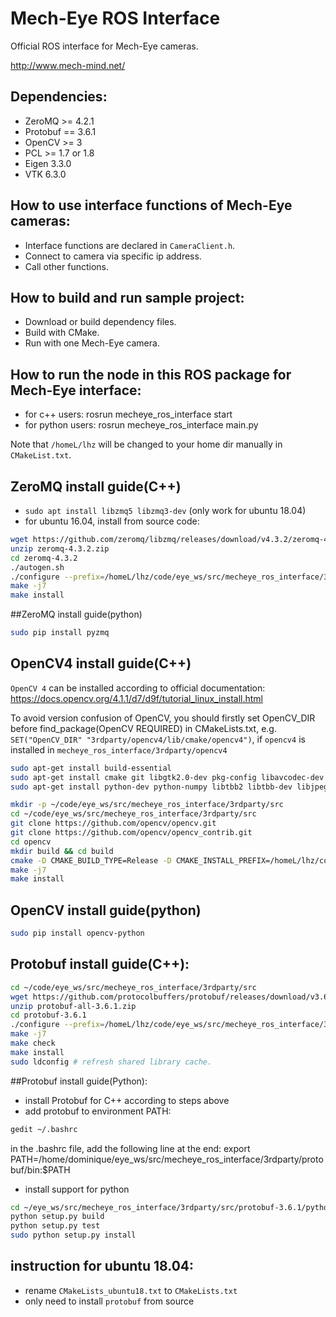 Mech-Eye ROS Interface
====================
Official ROS interface for Mech-Eye cameras.

<http://www.mech-mind.net/>

## Dependencies:
- ZeroMQ   >= 4.2.1
- Protobuf == 3.6.1
- OpenCV   >= 3
- PCL 	   >= 1.7 or 1.8
- Eigen    3.3.0
- VTK      6.3.0

## How to use interface functions of Mech-Eye cameras:
- Interface functions are declared in ```CameraClient.h```.
- Connect to camera via specific ip address.
- Call other functions.


## How to build and run sample project:

- Download or build dependency files.
- Build with CMake.
- Run with one Mech-Eye camera.

## How to run the node in this ROS package for Mech-Eye interface:
- for c++ users:
rosrun mecheye_ros_interface start
- for python users:
rosrun mecheye_ros_interface main.py


Note that `/homeL/lhz` will be changed to your home dir manually in `CMakeList.txt`.

## ZeroMQ install guide(C++)
- `sudo apt install libzmq5 libzmq3-dev` (only work for ubuntu 18.04)
- for ubuntu 16.04, install from source code:

```bash
wget https://github.com/zeromq/libzmq/releases/download/v4.3.2/zeromq-4.3.2.zip
unzip zeromq-4.3.2.zip
cd zeromq-4.3.2
./autogen.sh
./configure --prefix=/homeL/lhz/code/eye_ws/src/mecheye_ros_interface/3rdparty/libzmq
make -j7
make install
```
##ZeroMQ install guide(python)
```bash
sudo pip install pyzmq
```

## OpenCV4 install guide(C++)
`OpenCV 4` can be installed according to official documentation: https://docs.opencv.org/4.1.1/d7/d9f/tutorial_linux_install.html

To avoid version confusion of OpenCV, you should firstly set OpenCV_DIR before find_package(OpenCV REQUIRED) in CMakeLists.txt, e.g.
`SET("OpenCV_DIR" "3rdparty/opencv4/lib/cmake/opencv4")`, if `opencv4` is installed in `mecheye_ros_interface/3rdparty/opencv4`

```bash
sudo apt-get install build-essential
sudo apt-get install cmake git libgtk2.0-dev pkg-config libavcodec-dev libavformat-dev libswscale-dev
sudo apt-get install python-dev python-numpy libtbb2 libtbb-dev libjpeg-dev libpng-dev libtiff-dev libjasper-dev libdc1394-22-dev

mkdir -p ~/code/eye_ws/src/mecheye_ros_interface/3rdparty/src
cd ~/code/eye_ws/src/mecheye_ros_interface/3rdparty/src
git clone https://github.com/opencv/opencv.git
git clone https://github.com/opencv/opencv_contrib.git
cd opencv
mkdir build && cd build
cmake -D CMAKE_BUILD_TYPE=Release -D CMAKE_INSTALL_PREFIX=/homeL/lhz/code/eye_ws/src/mecheye_ros_interface/3rdparty/opencv4 ..
make -j7
make install
```

## OpenCV install guide(python)
```bash
sudo pip install opencv-python
```

## Protobuf install guide(C++):

```bash
cd ~/code/eye_ws/src/mecheye_ros_interface/3rdparty/src
wget https://github.com/protocolbuffers/protobuf/releases/download/v3.6.1/protobuf-all-3.6.1.zip
unzip protobuf-all-3.6.1.zip
cd protobuf-3.6.1
./configure --prefix=/homeL/lhz/code/eye_ws/src/mecheye_ros_interface/3rdparty/protobuf
make -j7
make check
make install
sudo ldconfig # refresh shared library cache.
```
##Protobuf install guide(Python):
- install Protobuf for C++ according to steps above
- add protobuf to environment PATH:
```bash
gedit ~/.bashrc
```
in the .bashrc file, add the following line at the end:
export PATH=/home/dominique/eye_ws/src/mecheye_ros_interface/3rdparty/protobuf/bin:$PATH

- install support for python
```bash
cd ~/eye_ws/src/mecheye_ros_interface/3rdparty/src/protobuf-3.6.1/python
python setup.py build
python setup.py test
sudo python setup.py install
```

## instruction for ubuntu 18.04:
- rename `CMakeLists_ubuntu18.txt` to `CMakeLists.txt`
- only need to install `protobuf` from source

